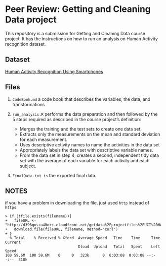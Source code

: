 

# Peer Review: Getting and Cleaning Data project
This repository is a submission for Getting and Cleaning Data course project. 
It has the instructions on how to run an analysis on Human Activity recognition dataset.

## Dataset
[Human Activity Recognition Using Smartphones](http://archive.ics.uci.edu/ml/datasets/Human+Activity+Recognition+Using+Smartphones)

## Files
1. `CodeBook.md` a code book that describes the variables, the data, and transformations

2. `run_analysis.R` performs the data preparation and then followed by the 5 steps required as described in the course project’s definition:
    - Merges the training and the test sets to create one data set.
    - Extracts only the measurements on the mean and standard deviation for each measurement.
    - Uses descriptive activity names to name the activities in the data set
    - Appropriately labels the data set with descriptive variable names.
    - From the data set in step 4, creates a second, independent tidy data set with the average of each variable for each activity and each subject.
3. `FinalData.txt is` the exported final data. 

## NOTES
if you have a problem in downloading the file, just used `http` instead of `https`
```
> if (!file.exists(filename)){
+   fileURL <- "http://d396qusza40orc.cloudfront.net/getdata%2Fprojectfiles%2FUCI%20HAR%20Dataset.zip"
+   download.file(fileURL, filename, method="curl")
+ }  
  % Total    % Received % Xferd  Average Speed   Time    Time     Time  Current
                                 Dload  Upload   Total   Spent    Left  Speed
100 59.6M  100 59.6M    0     0   323k      0  0:03:08  0:03:08 --:--:--  318k 
```
